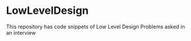 # LowLevelDesign
This repository has code snippets of Low Level Design Problems asked in an interview
